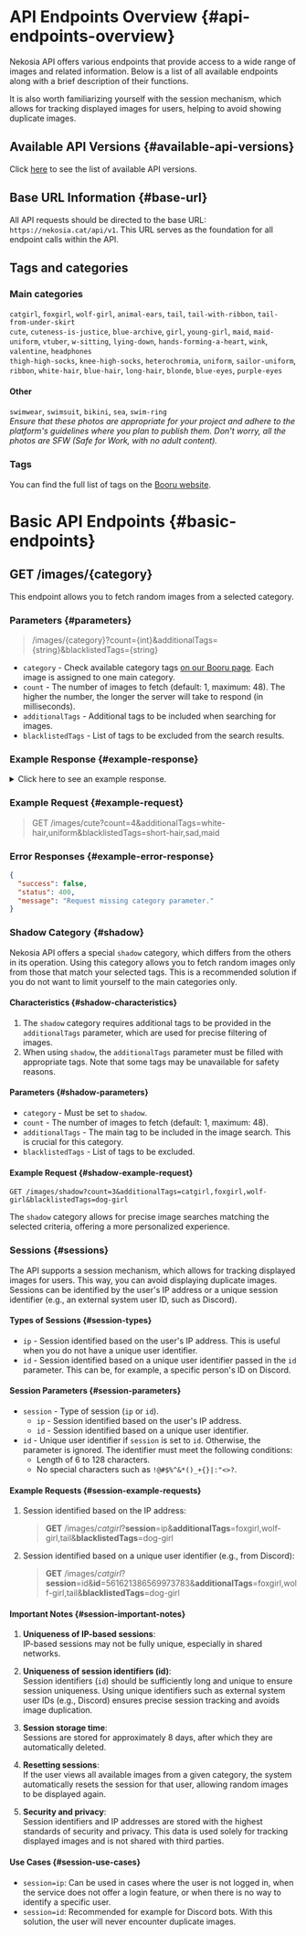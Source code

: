 [//]: # (Title: API Endpoints - Nekosia Docs)
[//]: # (Description: Explore Nekosia's API documentation for seamless access to diverse images and related information. Find detailed descriptions of each endpoint, session management, and more.)
[//]: # (Tags: nekosia, api, nekosia api, api endpoints, api documentation, image access, session management, image tags, API versions, base URL, category tags, shadow category, API sessions)
[//]: # (Canonical: api-endpoints)
[//]: # (Creation date: 2024-07-29)
[//]: # (Last update: 2024-08-09)
[//]: # (Contributors: Sefinek)

# API Endpoints Overview {#api-endpoints-overview}
Nekosia API offers various endpoints that provide access to a wide range of images and related information. Below is a list of all available endpoints along with a brief description of their functions.

It is also worth familiarizing yourself with the session mechanism, which allows for tracking displayed images for users, helping to avoid showing duplicate images.

## Available API Versions {#available-api-versions}
Click [here](https://nekosia.cat/documentation?page=introduction#api-versions) to see the list of available API versions.

## Base URL Information {#base-url}
All API requests should be directed to the base URL: `https://nekosia.cat/api/v1`. This URL serves as the foundation for all endpoint calls within the API.

## Tags and categories
### Main categories
`catgirl`, `foxgirl`, `wolf-girl`, `animal-ears`, `tail`, `tail-with-ribbon`, `tail-from-under-skirt`<br>
`cute`, `cuteness-is-justice`, `blue-archive`, `girl`, `young-girl`, `maid`, `maid-uniform`, `vtuber`, `w-sitting`, `lying-down`, `hands-forming-a-heart`, `wink`, `valentine`, `headphones`<br>
`thigh-high-socks`, `knee-high-socks`, `heterochromia`, `uniform`, `sailor-uniform`, `ribbon`, `white-hair`, `blue-hair`, `long-hair`, `blonde`, `blue-eyes`, `purple-eyes`

#### Other
`swimwear`, `swimsuit`, `bikini`, `sea`, `swim-ring`<br>
*Ensure that these photos are appropriate for your project and adhere to the platform's guidelines where you plan to publish them. Don't worry, all the photos are SFW (Safe for Work, with no adult content).*

### Tags
You can find the full list of tags on the [Booru website](https://nekosia.cat/booru/tags).


# Basic API Endpoints {#basic-endpoints}

## GET /images/{category}
This endpoint allows you to fetch random images from a selected category.

### Parameters {#parameters}
> /images/{category}?count={int}&additionalTags={string}&blacklistedTags={string}
- `category` - Check available category tags [on our Booru page](https://nekosia.cat/booru/tags). Each image is assigned to one main category.
- `count` - The number of images to fetch (default: 1, maximum: 48). The higher the number, the longer the server will take to respond (in milliseconds).
- `additionalTags` - Additional tags to be included when searching for images.
- `blacklistedTags` - List of tags to be excluded from the search results.

### Example Response {#example-response}
<details>
  <summary>Click here to see an example response.</summary>

```json
{
  "success": true,
  "status": 200,
  "identifier": "user-identifier",
  "key": "viewed-key",
  "count": 2,
  "images": [
    {
      "id": "image-id",
      "colors": ["color1", "color2"],
      "image": {
        "original": {
          "url": "https://cdn.nekosia.cat/images/category/original.jpg",
          "bytes": 123456
        },
        "compressed": {
          "url": "https://cdn.nekosia.cat/images/category/compressed.jpg",
          "bytes": 654321
        }
      },
      "bytes": { "original": { "size": 123456 }, "compressed": { "size": 654321 } },
      "category": "category-name",
      "tags": ["tag1", "tag2", "tag3", "tag4"],
      "rating": null,
      "anime": { "title": "anime-title", "character": "character-name" },
      "source": {
        "url": "source-url",
        "direct": "direct-url"
      },
      "attribution": {
        "artist": { "username": "artist-name", "profile": "artist-profile-url" },
        "copyright": "Copyright 2024 © by Artist. All Rights Reserved."
      }
    }
  ]
}
```
</details>

### Example Request {#example-request}
> GET /images/cute?count=4&additionalTags=white-hair,uniform&blacklistedTags=short-hair,sad,maid

### Error Responses {#example-error-response}
```json
{
  "success": false,
  "status": 400,
  "message": "Request missing category parameter."
}
```

### Shadow Category {#shadow}
Nekosia API offers a special `shadow` category, which differs from the others in its operation.
Using this category allows you to fetch random images only from those that match your selected tags.
This is a recommended solution if you do not want to limit yourself to the main categories only.

#### Characteristics {#shadow-characteristics}
1. The `shadow` category requires additional tags to be provided in the `additionalTags` parameter, which are used for precise filtering of images.
2. When using `shadow`, the `additionalTags` parameter must be filled with appropriate tags. Note that some tags may be unavailable for safety reasons.

#### Parameters {#shadow-parameters}
- `category` - Must be set to `shadow`.
- `count` - The number of images to fetch (default: 1, maximum: 48).
- `additionalTags` - The main tag to be included in the image search. This is crucial for this category.
- `blacklistedTags` - List of tags to be excluded.

#### Example Request {#shadow-example-request}
```text
GET /images/shadow?count=3&additionalTags=catgirl,foxgirl,wolf-girl&blacklistedTags=dog-girl
```

The `shadow` category allows for precise image searches matching the selected criteria, offering a more personalized experience.

### Sessions {#sessions}
The API supports a session mechanism, which allows for tracking displayed images for users. This way, you can avoid displaying duplicate images.
Sessions can be identified by the user's IP address or a unique session identifier (e.g., an external system user ID, such as Discord).

#### Types of Sessions {#session-types}
- `ip` - Session identified based on the user's IP address. This is useful when you do not have a unique user identifier.
- `id` - Session identified based on a unique user identifier passed in the `id` parameter. This can be, for example, a specific person's ID on Discord.

#### Session Parameters {#session-parameters}
- `session` - Type of session (`ip` or `id`).
    - `ip` - Session identified based on the user's IP address.
    - `id` - Session identified based on a unique user identifier.
- `id` - Unique user identifier if `session` is set to `id`. Otherwise, the parameter is ignored. The identifier must meet the following conditions:
    - Length of 6 to 128 characters.
    - No special characters such as `!@#$%^&*()_+{}|:"<>?`.

#### Example Requests {#session-example-requests}
1. Session identified based on the IP address:
   > **GET** /images/_catgirl_?**session**=ip&**additionalTags**=foxgirl,wolf-girl,tail&**blacklistedTags**=dog-girl

2. Session identified based on a unique user identifier (e.g., from Discord):
   > **GET** /images/_catgirl_?**session**=id&**id**=561621386569973783&**additionalTags**=foxgirl,wolf-girl,tail&**blacklistedTags**=dog-girl

#### Important Notes {#session-important-notes}
1. **Uniqueness of IP-based sessions**:  
   IP-based sessions may not be fully unique, especially in shared networks.

2. **Uniqueness of session identifiers (id)**:  
   Session identifiers (`id`) should be sufficiently long and unique to ensure session uniqueness. Using unique identifiers such as external system user IDs (e.g., Discord) ensures precise session tracking and avoids image duplication.

3. **Session storage time**:  
   Sessions are stored for approximately 8 days, after which they are automatically deleted.

4. **Resetting sessions**:  
   If the user views all available images from a given category, the system automatically resets the session for that user, allowing random images to be displayed again.

5. **Security and privacy**:  
   Session identifiers and IP addresses are stored with the highest standards of security and privacy. This data is used solely for tracking displayed images and is not shared with third parties.

#### Use Cases {#session-use-cases}
- `session=ip`: Can be used in cases where the user is not logged in, when the service does not offer a login feature, or when there is no way to identify a specific user.
- `session=id`: Recommended for example for Discord bots. With this solution, the user will never encounter duplicate images.
